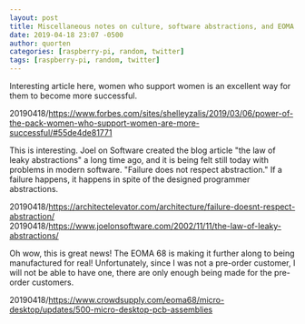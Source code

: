 ```yaml
---
layout: post
title: Miscellaneous notes on culture, software abstractions, and EOMA 68
date: 2019-04-18 23:07 -0500
author: quorten
categories: [raspberry-pi, random, twitter]
tags: [raspberry-pi, random, twitter]
---
```


Interesting article here, women who support women is an excellent way
for them to become more successful.

20190418/https://www.forbes.com/sites/shelleyzalis/2019/03/06/power-of-the-pack-women-who-support-women-are-more-successful/#55de4de81771

This is interesting.  Joel on Software created the blog article "the
law of leaky abstractions" a long time ago, and it is being felt still
today with problems in modern software.  "Failure does not respect
abstraction."  If a failure happens, it happens in spite of the
designed programmer abstractions.

20190418/https://architectelevator.com/architecture/failure-doesnt-respect-abstraction/  
20190418/https://www.joelonsoftware.com/2002/11/11/the-law-of-leaky-abstractions/

Oh wow, this is great news!  The EOMA 68 is making it further along to
being manufactured for real!  Unfortunately, since I was not a
pre-order customer, I will not be able to have one, there are only
enough being made for the pre-order customers.

20190418/https://www.crowdsupply.com/eoma68/micro-desktop/updates/500-micro-desktop-pcb-assemblies
